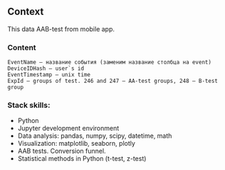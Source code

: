 
## Context

This data AAB-test from mobile app.

### Content
    EventName — название события (заменим название столбца на event)
    DeviceIDHash — user`s id 
    EventTimestamp — unix time
    ExpId — groups of test. 246 and 247 — AA-test groups, 248 — B-test group

### Stack skills:
- Python
- Jupyter development environment
- Data analysis: pandas, numpy, scipy, datetime, math
- Visualization: matplotlib, seaborn, plotly
- AAB tests. Conversion funnel.
- Statistical methods in Python (t-test, z-test) 
